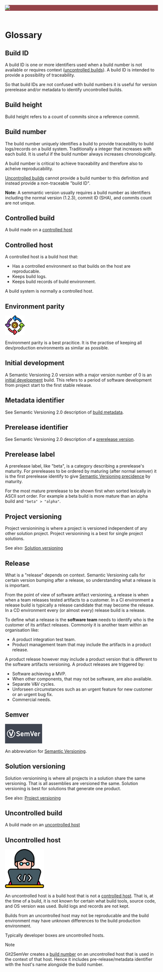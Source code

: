 ﻿---
uid: glossary
---

<div style="background-color:#944248;padding:0px;margin-bottom:0.5em">
  <img src="https://noetictools.github.io/Git2SemVer.MSBuild/Images/Git2SemVer_banner_840x70.png"/>
</div>
<br/>

# Glossary


## Build ID

A build ID is one or more identifiers used when a build number is not available or requires context ([uncontrolled builds](#uncontrolled-build)).
A build ID is intended to provide a possibility of traceability.

So that build IDs are not confused with build numbers it is useful for version prerelease and/or metadata to identify uncontrolled builds.

## Build height

Build height refers to a count of commits since a reference commit.

## Build number

The build number uniquely identifies a build to provide traceability to build logs/records on a build system.
Traditionally a integer that increases with each build.
It is useful if the build number always increases chronologically.

A build number is critical to achieve traceability and therefore also to acheive reproducability.

[Uncontrolled builds](#uncontrolled-build) cannot provide a build number to this definition and instead provide a non-traceable "build ID".

**Note:** A semmantic version usually requires a build number as identifiers including the normal version (1.2.3),
commit ID (SHA), and commits count are not unique.

## Controlled build

A build made on a [controlled host](#controlled-host)

## Controlled host

A controlled host is a build host that:

* Has a controlled environment so that builds on the host are reproducable.
* Keeps build logs.
* Keeps build records of build environment.

A build system is normally a controlled host.

## Environment parity

![](../Images/consistency_64x64.png)

Environment parity is a best pracitice.
It is the practise of keeping all dev/production environments as similar as possible.

## Initial development

A Semantic Versioning 2.0 version with a major version number of 0 is an [initial development](https://semver.org/#spec-item-4) build.
This refers to a period of software development from project start to the first stable release.

## Metadata identifier

See Semantic Versioning 2.0 description of [build metadata](https://semver.org/#spec-item-10).

## Prerelease identifier

See Semantic Versioning 2.0 description of a [prerelease version](https://semver.org/#spec-item-9).

## Prerelease label

A prerelease label, like "beta", is a category describing a prerelease's maturity.
For prereleases to be ordered by maturing (after normal semver) it is the first prerelease identify to give [Semantic Versioning precidence](https://semver.org/#spec-item-11) by maturity.

For the most mature prerelease to be shown first when sorted lexically in ASCII sort order.
For example a beta build is more mature than an alpha build and `"beta" > "alpha"`.

## Project versioning

Project versionining is where a project is versioned independent of any other solution project.
Project versionining is a best for single project solutions.

See also: [Solution versioning](#solution-versioning)

## Release

What is a "release" depends on context. 
Semantic Versioning calls for certain version bumping after a release,
so understanding what a release is is important.

From the point of view of software artifact versioning, a release is when when a team releases tested artifacts to a customer.
In a CI environment a release build is typically a release candidate that may become the release. 
In a CD environment every (or almost every) release build is a release.

To define what a release is the **software team** needs to identify who is the customer of its artifact releases. 
Commonly it is another team within an organisation like:

* A product integration test team.
* Product management team that may include the artifacts in a product release.

A product release however may include a product version that is different to the software artifacts versioning.
A product releases are triggered by:

* Software achieving a MVP.
* When other components, that may not be software, are also available.
* Separate V&V cycles.
* Unforseen circumstances such as an urgent feature for new customer or an urgent bug fix.
* Commercial needs.

## Semver

![](../Images/SemVer122x64(dark).png)

An abbreviation for [Semantic Versioning](https://semver.org).


## Solution versioning

Solution versionining is where all projects in a solution share the same versioning.
That is all assemblies are versioned the same.
Solution versioning is best for solutions that generate one product.

See also: [Project versioning](#project-versioning)

## Uncontrolled build

A build made on an [uncontrolled host](#uncontrolled-host)

## Uncontrolled host

![](../Images/developer.png)

An uncontrolled host is a build host that is not a [controlled host](#controlled-host).
That is, at the time of a build, it is not known for certain what build tools, source code, and OS version was used.
Build logs and records are not kept.

Builds from an uncontrolled host may not be reproducable and the build environment may have unknown differences to the build production environment.

Typically developer boxes are uncontrolled hosts.

> [!NOTE]
> Git2SemVer creates a [build number](#build-number) on an uncontrolled host that is used in the context of that host.
> Hence it includes pre-release/metadata identifier with the host's name alongside the build number.
